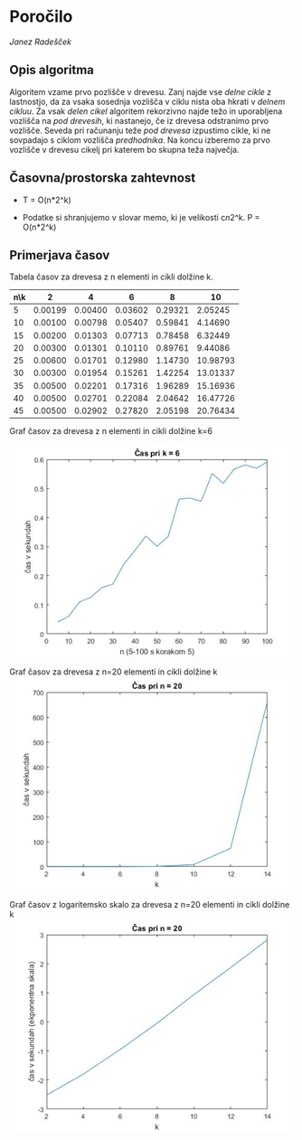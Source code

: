 # Poročilo

*Janez Radešček*

## Opis algoritma

Algoritem vzame prvo pozlišče v drevesu. Zanj najde vse *delne cikle* z lastnostjo, da za vsaka sosednja vozlišča v ciklu nista oba hkrati v *delnem cikluu*. Za vsak *delen cikel* algoritem rekorzivno najde težo in uporabljena vozlišča na *pod drevesih*, ki nastanejo, če iz drevesa odstranimo prvo vozlišče. Seveda pri računanju teže *pod drevesa* izpustimo cikle, ki ne sovpadajo s ciklom vozlišča *predhodnika*.
Na koncu izberemo za prvo vozlišče v drevesu cikelj pri katerem bo skupna teža največja.

## Časovna/prostorska zahtevnost

- T = O(n*2^k)

- Podatke si shranjujemo v slovar memo, ki je velikosti c*n*2^k. P = O(n*2^k)

## Primerjava časov

Tabela časov za drevesa z n elementi in cikli dolžine k.

n\k | 2 | 4 | 6 | 8 | 10 |
----|----|---|----|---|---|
5 |0.00199|0.00400|0.03602|0.29321|2.05245
10 |0.00100|0.00798|0.05407|0.59841|4.14690
15 |0.00200|0.01303|0.07713|0.78458|6.32449
20 |0.00300|0.01301|0.10110|0.89761|9.44086
25 |0.00600|0.01701|0.12980|1.14730|10.98793
30 |0.00300|0.01954|0.15261|1.42254|13.01337
35 |0.00500|0.02201|0.17316|1.96289|15.16936
40 |0.00500|0.02701|0.22084|2.04642|16.47726
45 |0.00500|0.02902|0.27820|2.05198|20.76434

Graf časov za drevesa z n elementi in cikli dolžine k=6

![Image](https://github.com/JanezRadescek/PSA1/blob/janezDN2/naloge/2016/dn2/JanezRadescek/k5n5100.jpg)

Graf časov za drevesa z n=20 elementi in cikli dolžine k
![Image](https://github.com/JanezRadescek/PSA1/blob/janezDN2/naloge/2016/dn2/JanezRadescek/n20.jpg)

Graf časov z logaritemsko skalo za drevesa z n=20 elementi in cikli dolžine k
![Image](https://github.com/JanezRadescek/PSA1/blob/janezDN2/naloge/2016/dn2/JanezRadescek/n20ekp.jpg)







